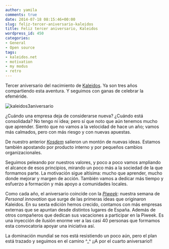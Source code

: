 ```yaml
---
author: yamila
comments: true
date: 2014-07-18 08:15:46+00:00
slug: feliz-tercer-aniversario-kaleidos
title: Feliz tercer aniversario, Kaleidos
wordpress_id: 450
categories:
- General
- Open source
tags:
- kaleidos.net
- motivation
- my modus
- retro
---
```


Tercer aniversario del nacimiento de [Kaleidos](http://kaleidos.net). Ya son tres años compartiendo esta aventura. Y seguimos con ganas de celebrar la efeméride.

![kaleidos3aniversario](/images/2014/07/kaleidos3aniversario.jpg)

<!-- more -->

¿Cuándo una empresa deja de considerarse nueva? ¿Cuándo está consolidada? No tengo ni idea; pero sí que noto que aún tenemos mucho que aprender. Siento que no vamos a la velocidad de hace un año; vamos más calmados, pero con más riesgo y con nuevas apuestas.

De nuestro anterior [_Kosdem_](http://moduslaborandi.net/kosdem-2014/) salieron un montón de nuevas ideas. Estamos también apostando por producto interno y por pequeños cambios organizacionales.

Seguimos peleando por nuestros valores, y poco a poco vamos ampliando el alcance de esos principios, mirando un poco más a la sociedad de la que formamos parte. La motivación sigue altísima: mucho que aprender, mucho donde mejorar y margen de acción. También vamos a dedicar más tiempo y esfuerzo a formación y más apoyo a comunidades locales.

Como cada año, el aniversario coincide con la [_Piweek_](http://piweek.com): nuestra semana de _Personal innovation_ que surge de las primeras ideas que originaron Kaleidos. En su sexta edición hemos crecido, contamos con más empresas externas que se apuntan desde distintos lugares de España. Además de otros compañeros que dedican sus vacaciones a participar en la Piweek. Es una inyección de ilusión enorme ver a las casi 40 personas que formamos esta convocatoria apoyar una iniciativa así.

La dominación mundial se nos está resistiendo un poco aún, pero el plan está trazado y seguimos en el camino ^_^ ¡¡A por el cuarto aniversario!!
